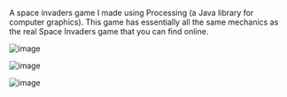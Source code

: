 A space invaders game I made using Processing (a Java library for computer graphics). This game has essentially all the same mechanics as the real Space Invaders game that you can find online.

![image](https://github.com/nathanielyong/Processing---Space-Invaders/assets/30609137/ab8fbd81-c7a8-4ce9-9034-97fe74d3ad10)

![image](https://github.com/nathanielyong/Processing---Space-Invaders/assets/30609137/4e0e0da4-9df1-48d4-9c03-338303abf488)

![image](https://github.com/nathanielyong/Processing---Space-Invaders/assets/30609137/3839c14e-76d7-435f-b5c5-18be11cbb733)
